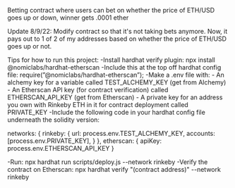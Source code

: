 Betting contract where users can bet on whether the price of ETH/USD goes up or down, winner gets .0001 ether

Update 8/9/22: Modify contract so that it's not taking bets anymore. Now, it pays out to 1 of 2 of my addresses based on whether the price of ETH/USD goes up or not.

Tips for how to run this project:
-Install hardhat verify plugin: npx install @nomiclabs/hardhat-etherscan
-Include this at the top off hardhat config file: require(”@nomiclabs/hardhat-etherscan”);
-Make a .env file with:
    - An alchemy key for a variable called TEST_ALCHEMY_KEY (get from Alchemy)
    - An Etherscan API key (for contract verification) called ETHERSCAN_API_KEY (get from Etherscan)
    - A private key for an address you own with Rinkeby ETH in it for contract deployment called PRIVATE_KEY
-Include the following code in your hardhat config file underneath the solidity version:

networks: {
    rinkeby: {
      url: process.env.TEST_ALCHEMY_KEY,
      accounts: [process.env.PRIVATE_KEY],
    }
},
etherscan: {
    apiKey: process.env.ETHERSCAN_API_KEY
}

-Run: npx hardhat run scripts/deploy.js --network rinkeby
-Verify the contract on Etherscan: npx hardhat verify "(contract address)" --network rinkeby